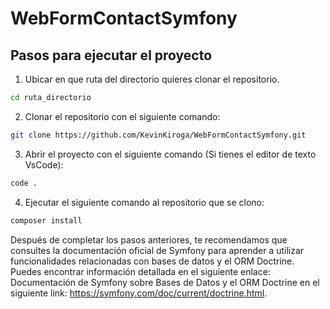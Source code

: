 ﻿# WebFormContactSymfony
## Pasos para ejecutar el proyecto
1. Ubicar en que ruta del directorio quieres clonar el repositorio.
```cmd
cd ruta_directorio
```
2. Clonar el repositorio con el siguiente comando:
```bash
git clone https://github.com/KevinKiroga/WebFormContactSymfony.git
```
3. Abrir el proyecto con el siguiente comando (Si tienes el editor de texto VsCode):
```cmd
code .
```
4. Ejecutar el siguiente comando al repositorio que se clono:
```bash
composer install
```

Después de completar los pasos anteriores, te recomendamos que consultes la documentación oficial de Symfony para aprender a utilizar funcionalidades relacionadas con bases de datos y el ORM Doctrine. Puedes encontrar información detallada en el siguiente enlace: Documentación de Symfony sobre Bases de Datos y el ORM Doctrine en el siguiente link: https://symfony.com/doc/current/doctrine.html.
